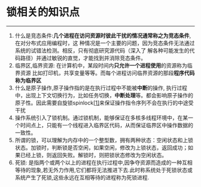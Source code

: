 # **锁相关的知识点**

------

1. 什么是竞态条件:**几个进程在访问资源时彼此干扰的情况通常称之为竞态条件**,在对分布式应用编程时，这
   种情况是一个主要的问题，因为竞态条件无法通过系统的试错法检测。相反，只有彻底研究源代码（深入了
   解各种可能发生的代码路径）并通过敏锐的直觉，才能找到并消除竞态条件。
2. 临界区,临界资源: 在计算机中，某段时间内**只允许一个进程使用**的资源称为临界资源  比如打印机，共享变量等等。而每个进程访问临界资源的那段**程序代码称为临界区** 
3. 什么是原子操作,原子操作指的是在执行过程中不能被**中断**的操作, 执行过程中，出现上下文切换行为，比如任务切换，**中断处理**等。都会影响原子操作的原子性。因此需要自旋锁spinlock[[1\]](https://link.zhihu.com/?target=https%3A//en.wikipedia.org/wiki/Spinlock)来保证操作指令序列不会在执行的中途受干扰 
4.  操作系统引入了锁机制。通过锁机制，能够保证在多核多线程环境中，在某一个时间点上，只能有一个线程进入临界区代码，从而保证临界区中操作数据的一致性。 
5.  所谓的锁，可以理解为内存中的一个整型数，拥有两种状态：空闲状态和上锁状态。加锁时，判断锁是否空闲，如果空闲，修改为上锁状态，返回成功；如果已经上锁，则返回失败。解锁时，则把锁状态修改为空闲状态。 
6.  死锁: 是指两个或两个以上的进程在执行过程中,因争夺资源而造成的一种互相等待的现象,若无外力作用,它们都将无法推进下去.此时称系统处于死锁状态或系统产生了死锁,这些永远在互相等待的进程称为死锁进程. 

